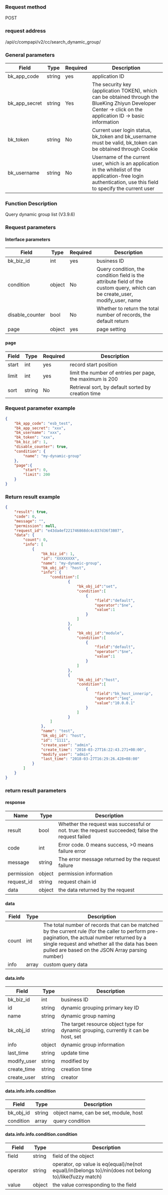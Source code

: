 ### Request method

POST


### request address

/api/c/compapi/v2/cc/search_dynamic_group/


### General parameters

| Field | Type | Required | Description |
|-----------|------------|--------|------------|
| bk_app_code | string | yes | application ID |
| bk_app_secret| string | Yes | The security key (application TOKEN), which can be obtained through the BlueKing Zhiyun Developer Center -> click on the application ID -> basic information |
| bk_token | string | No | Current user login status, bk_token and bk_username must be valid, bk_token can be obtained through Cookie |
| bk_username | string | No | Username of the current user, which is an application in the whitelist of the application-free login authentication, use this field to specify the current user |


### Function Description

Query dynamic group list (V3.9.6)

### Request parameters



#### Interface parameters

| Field | Type | Required | Description |
|-----------|------------|--------|------------|
| bk_biz_id | int | yes | business ID |
| condition | object | No | Query condition, the condition field is the attribute field of the custom query, which can be create_user, modify_user, name |
| disable_counter | bool | No | Whether to return the total number of records, the default return |
| page | object | yes | page setting |

#### page

| Field | Type | Required | Description |
|-----------|------------|--------|------------|
| start | int | yes | record start position |
| limit | int | yes | limit the number of entries per page, the maximum is 200 |
| sort | string | No | Retrieval sort, by default sorted by creation time |

### Request parameter example

```json
{
    "bk_app_code": "esb_test",
    "bk_app_secret": "xxx",
    "bk_username": "xxx",
    "bk_token": "xxx",
    "bk_biz_id": 1,
    "disable_counter": true,
    "condition": {
        "name": "my-dynamic-group"
    },
    "page":{
        "start": 0,
        "limit": 200
    }
}
```

### Return result example

```json
{
    "result": true,
    "code": 0,
    "message": "",
    "permission": null,
    "request_id": "e43da4ef221746868dc4c837d36f3807",
    "data": {
        "count": 0,
        "info": [
            {
                "bk_biz_id": 1,
                "id": "XXXXXXXX",
                "name": "my-dynamic-group",
                "bk_obj_id": "host",
                "info": {
                    "condition":[
                			{
                				"bk_obj_id":"set",
                				"condition":[
                					{
                						"field":"default",
                						"operator":"$ne",
                						"value":1
                					}
                				]
                			},
                			{
                				"bk_obj_id":"module",
                				"condition":[
                					{
                						"field":"default",
                						"operator":"$ne",
                						"value":1
                					}
                				]
                			},
                			{
                				"bk_obj_id":"host",
                				"condition":[
                					{
                						"field":"bk_host_innerip",
                						"operator":"$eq",
                						"value":"10.0.0.1"
                					}
                				]
                			}
                    ]
                },
                "name": "test",
                "bk_obj_id": "host",
                "id": "1111",
                "create_user": "admin",
                "create_time": "2018-03-27T16:22:43.271+08:00",
                "modify_user": "admin",
                "last_time": "2018-03-27T16:29:26.428+08:00"
            }
        ]
    }
}
```

### return result parameters
#### response

| Name | Type | Description |
| ------- | ------ | -------------------------------------- |
| result | bool | Whether the request was successful or not. true: the request succeeded; false the request failed |
| code | int | Error code. 0 means success, >0 means failure error |
| message | string | The error message returned by the request failure |
| permission | object | permission information |
| request_id | string | request chain id |
| data | object | the data returned by the request |

#### data

| Field | Type | Description |
|-----------|-----------|-----------|
| count | int | The total number of records that can be matched by the current rule (for the caller to perform pre-pagination, the actual number returned by a single request and whether all the data has been pulled are based on the JSON Array parsing number) |
| info | array | custom query data |

#### data.info

| Field | Type | Description |
|-----------|------------|-----------|
| bk_biz_id | int | business ID |
| id | string | dynamic grouping primary key ID |
| name | string | dynamic group naming |
| bk_obj_id | string | The target resource object type for dynamic grouping, currently it can be host, set |
| info | object | dynamic group information |
| last_time | string | update time |
| modify_user | string | modified by |
| create_time | string | creation time |
| create_user | string | creator |

#### data.info.info.condition

| Field | Type | Description |
|-----------|-----------|------------|
| bk_obj_id | string | object name, can be set, module, host |
| condition | array | query condition |

#### data.info.info.condition.condition

| Field | Type | Description |
|-----------|------------|---------------|
| field | string | field of the object |
| operator | string | operator, op value is eq(equal)/ne(not equal)/in(belongs to)/nin(does not belong to)/like(fuzzy match) |
| value | object | the value corresponding to the field |